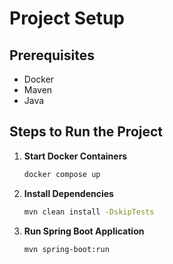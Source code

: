 # Project Setup

## Prerequisites
- Docker
- Maven
- Java

## Steps to Run the Project

1. **Start Docker Containers**
   ```sh
   docker compose up
   ```

2. **Install Dependencies**
   ```sh
   mvn clean install -DskipTests
   ```

3. **Run Spring Boot Application**
   ```sh
   mvn spring-boot:run
   ```
